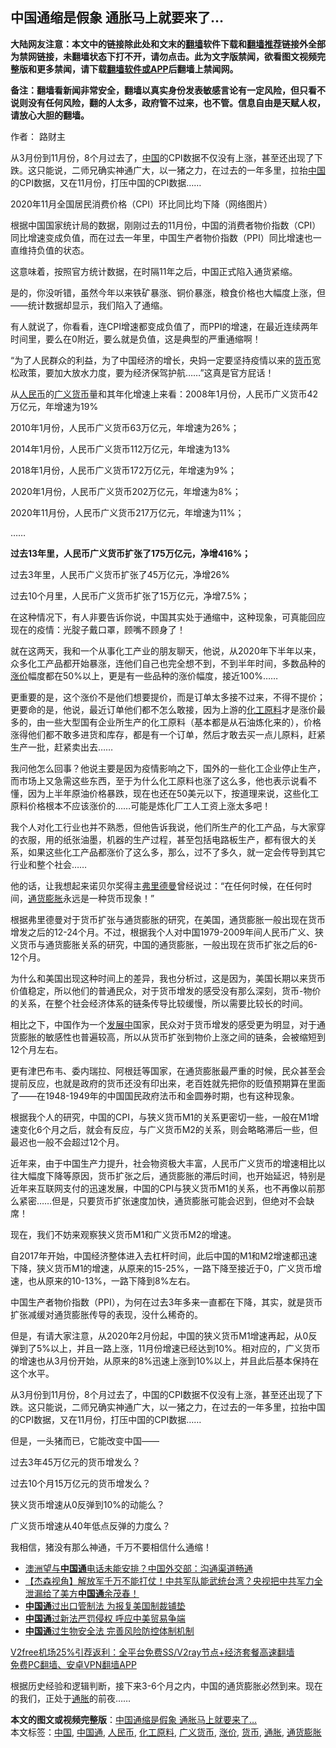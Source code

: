  <h2>中国通缩是假象 通胀马上就要来了…</h2> <p class="notice"><b>大陆网友注意：本文中的链接除此处和文末的<a href="https://github.com/bannedbook/fanqiang" >翻墙</a>软件下载和<a href="https://github.com/killgcd/justmysocks/blob/master/README.md">翻墙推荐</a>链接外全部为禁网链接，未翻墙状态下打不开，请勿点击。此为文字版禁闻，欲看图文视频完整版和更多禁闻，请下载<a href="https://github.com/bannedbook/fanqiang">翻墙软件或APP</a>后翻墙上禁闻网。</p><p>备注：翻墙看新闻非常安全，翻墙以真实身份发表敏感言论有一定风险，但只看不说则没有任何风险，翻的人太多，政府管不过来，也不管。信息自由是天赋人权，请放心大胆的翻墙。</b></p>  <div class="entry"> <p>作者： 路财主</p> <p id="summary">从3月份到11月份，8个月过去了，<span class='wp_keywordlink_affiliate'><a href="https://www.bannedbook.org/" title="中国" target="_blank">中国</a></span>的CPI数据不仅没有上涨，甚至还出现了下跌。这只能说，二师兄确实神通广大，以一猪之力，在过去的一年多里，拉抬<a href="https://www.bannedbook.org/bnews/tag/%E4%B8%AD%E5%9B%BD/" class="st_tag internal_tag" rel="tag" title="标签 中国 下的日志">中国</a>的CPI数据，又在11月份，打压中国的CPI数据……</p> <p id="conimg">2020年11月全国居民消费价格（CPI）环比同比均下降（网络图片）</p> <p>根据中国国家统计局的数据，刚刚过去的11月份，中国的消费者物价指数（CPI）同比增速变成负值，而在过去一年里，中国生产者物价指数（PPI）同比增速也一直维持负值的状态。</p> <p>这意味着，按照官方统计数据，在时隔11年之后，中国正式陷入通货紧缩。</p> <p>是的，你没听错，虽然今年以来铁矿暴涨、铜价暴涨，粮食价格也大幅度上涨，但——统计数据却显示，我们陷入了通缩。</p> <p>有人就说了，你看看，连CPI增速都变成负值了，而PPI的增速，在最近连续两年时间里，要么在0附近，要么就是负值，这是典型的严重通缩啊！</p> <p>“为了人民群众的利益，为了中国经济的增长，央妈一定要坚持疫情以来的<a href="https://www.bannedbook.org/bnews/tag/%E8%B4%A7%E5%B8%81/" class="st_tag internal_tag" rel="tag" title="标签 货币 下的日志">货币</a>宽松政策，要加大放水力度，要为经济保驾护航……”这真是官方屁话！</p> <p>从<a href="https://www.bannedbook.org/bnews/tag/%e4%ba%ba%e6%b0%91%e5%b8%81/" class="st_tag internal_tag" rel="tag" title="标签 人民币 下的日志">人民币</a>的<a href="https://www.bannedbook.org/bnews/tag/%E5%B9%BF%E4%B9%89%E8%B4%A7%E5%B8%81/" class="st_tag internal_tag" rel="tag" title="标签 广义货币 下的日志">广义货币</a>量和其年化增速上来看：2008年1月份，人民币广义货币42万亿元，年增速为19%</p> <p>2010年1月份，人民币广义货币63万亿元，年增速为26%；</p>  <p>2014年1月份，人民币广义货币112万亿元，年增速为13%</p> <p>2018年1月份，人民币广义货币172万亿元，年增速为9%；</p> <p>2020年1月份，人民币广义货币202万亿元，年增速为8%；</p> <p>2020年11月份，人民币广义货币217万亿元，年增速为11%；</p> <p>……</p> <p><strong>过去13年里，人民币广义货币扩张了175万亿元，净增416%；</strong></p> <p>过去3年里，人民币广义货币扩张了45万亿元，净增26%</p> <p>过去10个月里，人民币广义货币扩张了15万亿元，净增7.5%；</p> <p>在这种情况下，有人非要告诉你说，中国其实处于通缩中，这种现象，可真能回应现在的疫情：光腚子戴口罩，顾嘴不顾身了！</p> <p>就在这两天，我和一个从事化工产业的朋友聊天，他说，从2020年下半年以来，众多化工产品都开始暴涨，连他们自己也完全想不到，不到半年时间，多数品种的<a href="https://www.bannedbook.org/bnews/tag/%E6%B6%A8%E4%BB%B7/" class="st_tag internal_tag" rel="tag" title="标签 涨价 下的日志">涨价</a>幅度都在50%以上，更是有一些品种的涨价幅度，接近100%……</p>  <p>更重要的是，这个涨价不是他们想要提价，而是订单太多接不过来，不得不提价；更要命的是，他说，最近订单他们都不怎么敢接，因为上游的<a href="https://www.bannedbook.org/bnews/tag/%E5%8C%96%E5%B7%A5%E5%8E%9F%E6%96%99/" class="st_tag internal_tag" rel="tag" title="标签 化工原料 下的日志">化工原料</a>才是涨价最多的，由一些大型国有企业所生产的化工原料（基本都是从石油炼化来的），价格涨得他们都不敢多进货和库存，都是有一个订单，然后才敢去买一点儿原料，赶紧生产一批，赶紧卖出去……</p> <p>我问他怎么回事？他说主要是因为疫情影响之下，国外的一些化工企业停止生产，而市场上又急需这些东西，至于为什么化工原料也涨了这么多，他也表示说看不懂，因为上半年原油价格暴跌，现在也还在50美元以下，按道理来说，这些化工原料价格根本不应该涨价的……可能是炼化厂工人工资上涨太多吧！</p> <p>我个人对化工行业也并不熟悉，但他告诉我说，他们所生产的化工产品，与大家穿的衣服，用的纸张油墨，机器的生产过程，甚至包括电路板生产，都有很大的关系，如果这些化工产品都涨价了这么多，那么，过不了多久，就一定会传导到其它行业和整个社会……</p> <p>他的话，让我想起来诺贝尔奖得主<span class='wp_keywordlink'><a href="https://www.bannedbook.org/forum2/topic1017.html" title="弗里德曼《自由选择》" target="_blank">弗里德曼</a></span>曾经说过：“在任何时候，在任何时间，<a href="https://www.bannedbook.org/bnews/tag/%e9%80%9a%e8%b4%a7%e8%86%a8%e8%83%80/" class="st_tag internal_tag" rel="tag" title="标签 通货膨胀 下的日志">通货膨胀</a>永远是一种货币现象！”</p> <p>根据弗里德曼对于货币扩张与通货膨胀的研究，在美国，通货膨胀一般出现在货币增发之后的12-24个月。不过，根据我个人对中国1979-2009年间人民币广义、狭义货币与通货膨胀关系的研究，中国的通货膨胀，一般出现在货币扩张之后的6-12个月。</p> <p>为什么和美国出现这种时间上的差异，我也分析过，这是因为，美国长期以来货币价值稳定，所以他们的普通民众，对于货币增发的感受没有那么深刻，货币-物价的关系，在整个社会经济体系的链条传导比较缓慢，所以需要比较长的时间。</p> <p>相比之下，中国作为一个<span class='wp_keywordlink'><a href="https://www.bannedbook.org/forum11/topic335.html" title="禁片：发展中出现的问题，只能靠发展解决？" target="_blank">发展中</a></span>国家，民众对于货币增发的感受更为明显，对于通货膨胀的敏感性也普遍较高，所以从货币扩张到物价上涨之间的链条，会被缩短到12个月左右。</p> <p>更有津巴布韦、委内瑞拉、阿根廷等国家，在通货膨胀最严重的时候，民众甚至会提前反应，也就是政府的货币还没有印出来，老百姓就先把你的贬值预期算在里面了——在1948-1949年的中国国民政府法币和金圆券时期，也有这种现象。</p> <p>根据我个人的研究，中国的CPI，与狭义货币M1的关系更密切一些，一般在M1增速变化6个月之后，就会有反应，与广义货币M2的关系，则会略略滞后一些，但最迟也一般不会超过12个月。</p> <p>近年来，由于中国生产力提升，社会物资极大丰富，人民币广义货币的增速相比以往大幅度下降等原因，货币扩张之后，通货膨胀的滞后时间，也开始延迟，特别是近年来互联网支付的迅速发展，中国的CPI与狭义货币M1的关系，也不再像以前那么紧密……但是，只要货币扩张速度加快，通货膨胀可能会迟到，但绝对不会缺席！</p>  <p>现在，我们不妨来观察狭义货币M1和广义货币M2的增速。</p> <p>自2017年开始，中国经济整体进入去杠杆时间，此后中国的M1和M2增速都迅速下降，狭义货币M1的增速，从原来的15-25%，一路下降至接近于0，广义货币增速，也从原来的10-13%，一路下降到8%左右。</p> <p>中国生产者物价指数（PPI），为何在过去3年多来一直都在下降，其实，就是货币扩张减缓对通货膨胀传导的表现，没什么稀奇的。</p> <p>但是，有请大家注意，从2020年2月份起，中国的狭义货币M1增速再起，从0反弹到了5%以上，并且一路上涨，11月份增速已经达到10%。相对应的，广义货币的增速也从3月份开始，从原来的8%迅速上涨到10%以上，并且此后基本保持在这个水平。</p> <p>从3月份到11月份，8个月过去了，中国的CPI数据不仅没有上涨，甚至还出现了下跌。这只能说，二师兄确实神通广大，以一猪之力，在过去的一年多里，拉抬中国的CPI数据，又在11月份，打压中国的CPI数据……</p> <p>但是，一头猪而已，它能改变中国——</p> <p>过去3年45万亿元的货币增发么？</p> <p>过去10个月15万亿元的货币增发么？</p> <p>狭义货币增速从0反弹到10%的动能么？</p> <p>广义货币增速从40年低点反弹的力度么？</p>  <p>我相信，猪没有那么神通，千万不要相信什么通缩！</p> <ul class='op-related-articles' title='相关阅读'> <li><a href='https://www.bannedbook.org/bnews/baitai/20201123/1435766.html' target='_blank'>澳洲望与<b>中国通</b>电话未能安排？中国外交部：沟通渠道畅通</a></li> <li><a href='https://www.bannedbook.org/bnews/bannedvideo/20200925/1418300.html' target='_blank'>【杰森视角】解放军千万不能打仗！中共军队能武统台湾？央视把中共军力全泄漏给了美方<b>中国通</b>余茂春！</a></li> <li><a href='https://www.bannedbook.org/bnews/headline/20201019/1416241.html' target='_blank'><b>中国通</b>过出口管制法 为报复美国制裁铺垫</a></li> <li><a href='https://www.bannedbook.org/bnews/headline/20201018/1416173.html' target='_blank'><b>中国通</b>过新法严罚侵权 呼应中美贸易争端</a></li> <li><a href='https://www.bannedbook.org/bnews/baitai/20201018/1416107.html' target='_blank'><b>中国通</b>过生物安全法 完善风险防控体制机制</a></li> </ul> <p class="texttj"> <a href="https://github.com/bannedbook/fanqiang/wiki/V2ray%E6%9C%BA%E5%9C%BA" target="_blank">V2free机场25%引荐返利：全平台免费SS/V2ray节点+经济套餐高速翻墙</a><br/> <a href="https://github.com/bannedbook/fanqiang/wiki/%E7%A6%81%E9%97%BB%E7%BD%91%E5%AE%89%E5%8D%93%E7%BF%BB%E5%A2%99%E6%96%B0%E9%97%BBAPP" target="_blank">免费PC翻墙、安卓VPN翻墙APP</a></p><p>根据历史经验和逻辑判断，接下来3-6个月之内，中国的通货膨胀必然到来。现在的我们，正处于<a href="https://www.bannedbook.org/bnews/tag/%e9%80%9a%e8%83%80/" class="st_tag internal_tag" rel="tag" title="标签 通胀 下的日志">通胀</a>的前夜……</p><a name='sharetosocial'></a>       <div><b>本文的图文或视频完整版</b>：<a href='https://www.bannedbook.org/bnews/comments/20201217/1449543.html'>中国通缩是假象 通胀马上就要来了…</a></div>  </div><!--END ENTRY--> <div class="postfooter"> <div>本文标签：<a href="https://www.bannedbook.org/bnews/tag/%E4%B8%AD%E5%9B%BD/" rel="tag">中国</a>, <a href="https://www.bannedbook.org/bnews/tag/%e4%b8%ad%e5%9b%bd%e9%80%9a/" rel="tag">中国通</a>, <a href="https://www.bannedbook.org/bnews/tag/%e4%ba%ba%e6%b0%91%e5%b8%81/" rel="tag">人民币</a>, <a href="https://www.bannedbook.org/bnews/tag/%E5%8C%96%E5%B7%A5%E5%8E%9F%E6%96%99/" rel="tag">化工原料</a>, <a href="https://www.bannedbook.org/bnews/tag/%E5%B9%BF%E4%B9%89%E8%B4%A7%E5%B8%81/" rel="tag">广义货币</a>, <a href="https://www.bannedbook.org/bnews/tag/%E6%B6%A8%E4%BB%B7/" rel="tag">涨价</a>, <a href="https://www.bannedbook.org/bnews/tag/%E8%B4%A7%E5%B8%81/" rel="tag">货币</a>, <a href="https://www.bannedbook.org/bnews/tag/%e9%80%9a%e8%83%80/" rel="tag">通胀</a>, <a href="https://www.bannedbook.org/bnews/tag/%e9%80%9a%e8%b4%a7%e8%86%a8%e8%83%80/" rel="tag">通货膨胀</a></div>  </div><!--END POSTFOOTER--> 